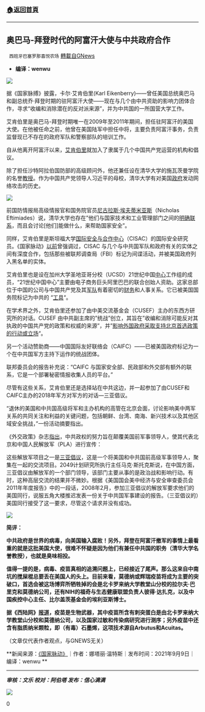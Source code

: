 ###  [:house:返回首頁](https://github.com/ourhimalayas/txt)
---


## 奥巴马-拜登时代的阿富汗大使与中共政府合作
` 西班牙巴塞罗那喜悦农场` [轉載自GNews](https://gnews.org/zh-hans/1525720/)

- **编译：wenwu**


![](https://assets.gnews.org/wp-content/uploads/2021/09/tempsnip56.png)

据《国家脉搏》披露，卡尔·艾肯伯里(Karl Eikenberry)——曾任美国总统奥巴马和副总统乔·拜登时期的驻阿富汗大使——现在与几个由中共资助的影响力团体合作，寻求“收编和消除潜在的反对派来源”，并为中共国的一所国营大学工作。

艾肯伯里是奥巴马-拜登时期唯一在2009年至2011年期间，担任驻阿富汗的美国大使。在他被任命之前，他曾在美国陆军中担任中将，主要负责阿富汗事务，负责监督现已不存在的政府军队和警察部队的培训工作。

自从他离开阿富汗以来，[艾肯伯里](https://asiafoundation.org/people/karl-eikenberry/)就加入了隶属于几个中国共产党运营的机构和倡议。

除了担任沙特阿拉伯国防部的高级顾问外，他还兼任设在清华大学的施瓦茨曼学院的名誉[教授](http://en.sc.tsinghua.edu.cn/notice/2271.jhtml)。作为中国共产党领导人习近平的母校，清华大学有对美国[政府](https://www.ft.com/content/cbf22f3c-a1f9-11e8-85da-eeb7a9ce36e4)发动网络攻击的历史。

![](https://assets.gnews.org/wp-content/uploads/2021/09/unnamed-2021-09-11T102642.370.png)

前国防情报局高级情报官和国务院官员[尼古拉斯·埃夫蒂米亚斯](https://harrisburg.psu.edu/faculty-and-staff/nicholas-eftimiades)（Nicholas Eftimiades）说，清华大学也存在”他们与国家技术和工业管理部门之间的[明确联系](https://www.state.gov/404)，而且会讨论[他们]能做什么，来帮助国家安全”。

同样，艾肯伯里是斯坦福大学[国际安全与合作中心](https://cisac.fsi.stanford.edu/news/karl-eikenberry-afghanistan)（CISAC）的国际安全研究员。《国家脉动》[以前](https://thenationalpulse.com/exclusive/biden-undersec-defense-policy-ccp-ties/)曾强调过，CISAC 与几个与中共国军队和政府有关的实体之间有深度合作，包括那些被联邦调查局（FBI）标记为间谍活动，并被美国政府列入黑名单的实体。

艾肯伯里也是设在加州大学圣地亚哥分校（UCSD）21世纪中国[中心](https://thenationalpulse.com/exclusive/biden-advisers-spoke-at-ccp-funded-conference/)工作组的成员，“21世纪中国中心”主要由电子商务巨头阿里巴巴的联合创始人资助。这家总部位于中国的公司与中国共产党及其[军队](https://thenationalpulse.com/exclusive/dem-congresswoman-invested-in-alibaba-tencent/)有着密切的[财务](https://www.forbes.com/sites/jaysomaney/2015/10/18/chinese-government-has-a-huge-stake-in-alibaba/?sh=1ee6f66525b8)和人事关系。它已被美国国务院标记为中共的 “[工具](https://qz.com/1708662/chinese-tech-giants-tools-of-the-communist-party-us-official/)“。

在学术界之外，艾肯伯里还参加了由中美交流基金会（CUSEF）主办的东西方研究所的对话。CUSEF 由中共副主席的”统战”创立，其旨在”收编和消除可能反对其执政的中国共产党的政策和权威的来源”，并”[影响外国政府采取支持北京首选政策的行动或立场](https://www.uscc.gov/sites/default/files/Research/China's%20Overseas%20United%20Front%20Work%20-%20Background%20and%20Implications%20for%20US_final_0.pdf)“。

另一个活动赞助商——中国国际友好联络会（CAIFC）——已被美国政府标记为一个在中共国军方主持下运作的统战团体。

联邦委员会的报告补充说：“CAIFC 与国家安全部、民政部和外交部有额外的联系，它是一个部署秘密情报收集人员的平台。”

尽管有这些关系，艾肯伯里还是选择站在中共这边，并一起参加了由CUSEF和CAIFC主办的2018年军方对军方的对话—三亚倡议。

“退休的美国和中共国高级将军和主办机构的高管在北京会面，讨论影响美中两军关系的共同关注和利益的关键问题，包括朝鲜、台湾、南海、新兴技术以及其他区域安全挑战，”一份活动摘要指出。

《外交政策》杂志[指出](https://foreignpolicy.com/2017/11/28/this-beijing-linked-billionaire-is-funding-policy-research-at-washingtons-most-influential-institutions-china-dc/)，中共政权的努力旨在颠覆美国前军事领导人，使其代表北京和中国人民解放军（PLA）进行宣传：

这些解放军项目之一是[三亚倡议](https://www.cusef.org.hk/)，这是一个将美国和中共国前高级军事领导人，聚集在一起的交流项目。2049计划研究所执行主任马克·斯托克斯说，在中国方面，三亚倡议由解放军的一个部门领导，该部门主要从事的是政治战和影响行动。有时，这种高层交流的结果并不微妙。根据《美国国会美中经济与安全审查委员会2011年年度报告》中的一段话，2008年2月，参加三亚倡议的解放军要求他们的美国同行，说服五角大楼推迟发表一份关于中共国军事建设的报告。（三亚倡议的）美国同行接受了这一要求，尽管这个请求并没有成功。

![](https://assets.gnews.org/wp-content/uploads/2021/09/unnamed-2021-09-11T102914.205.png)

**简评：**

**中共政府是世界的病毒，向美国输入腐败！另外，拜登在阿富汗撤军的事情上最看重的就是这批美国大使，很难不怀疑是因为他们有兼任中共国的职务（清华大学名誉教授），也就是臭味相投。**

**值得一提的是，病毒、疫苗真相的追溯问题上，已经接近了尾声。那么这来自中南坑的搅屎棍总要丢在美国人的头上。目前来看，莫德纳或辉瑞疫苗将成为主要的突破口，首选会被这场博弈所牺牲掉的会是北卡罗来纳大学教堂山分校的拉尔夫·巴里克和莫德纳公司，还有NIH的福奇与生态健康联盟负责人彼得·达扎克，以及中国疾控中心主任、比尔盖茨基金会的埃利亚斯博士。**

**据《西陆网》[报道](http://shizheng.xilu.com/20210910/1000010001184741.html)，疫苗是生物武器，其中疫苗所含有刺突蛋白是由北卡罗来纳大学教堂山分校和莫德纳公司，以及国家过敏和传染病研究进行测序；另外疫苗中还含有脂质纳米颗粒，即（有毒）石墨烯，这项技术源自Arbutus和Acuitas。**

（文章仅代表作者观点，与GNEWS无关）

**新闻来源：[《国家脉动》](https://thenationalpulse.com/exclusive/afghanistan-ambassador-now-ccp-funded-academic/)｜作者：娜塔丽·温特斯｜发布时间：2021年9月9日｜编译：wenwu
**

* * *

***审核：文乐
校对：阿伯塔
发布：信心满满***

![](https://assets.gnews.org/wp-content/uploads/2021/09/GNEWS_CH..jpeg)

0
